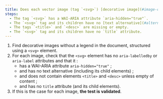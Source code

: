 ```yaml
---
title: Does each vector image (tag `<svg>`) [decorative image](#image-de-decoration), without [legend](#legende-d-image), meet these conditions?
steps:
  - The tag `<svg>` has a WAI-ARIA attribute `aria-hidden="true"`.
  - The `<svg>` tag and its children have no [text alternative](#alternative-text-image).
  - The tags `<title>` and `<desc>` are missing or empty.
  - The `<svg>` tag and its children have no `title` attribute.
---
```


1. Find decorative images without a legend in the document, structured using a `<svg>` element.
2. For each image, check that the `<svg>` element has no `aria-labelledby` or `aria-label` attributes and that it :
   - has a WAI-ARIA attribute `aria-hidden="true"` ;
   - and has no text alternative (including its child elements) ;
   - and does not contain elements `<title>` and `<desc>` unless empty of content ;
   - and has no `title` attribute (and its child elements).
3. If this is the case for each image, **the test is validated**.
